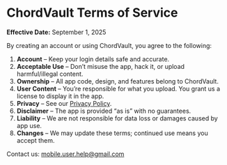 # ChordVault Terms of Service

**Effective Date:** September 1, 2025  

By creating an account or using ChordVault, you agree to the following:

1. **Account** – Keep your login details safe and accurate.
2. **Acceptable Use** – Don’t misuse the app, hack it, or upload harmful/illegal content.
3. **Ownership** – All app code, design, and features belong to ChordVault.
4. **User Content** – You’re responsible for what you upload. You grant us a license to display it in the app.
5. **Privacy** – See our [Privacy Policy](./privacy-policy.md).
6. **Disclaimer** – The app is provided “as is” with no guarantees.
7. **Liability** – We are not responsible for data loss or damages caused by app use.
8. **Changes** – We may update these terms; continued use means you accept them.

Contact us: mobile.user.help@gmail.com
